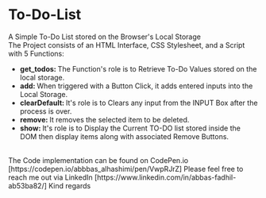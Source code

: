 # To-Do-List
A Simple To-Do List stored on the Browser's Local Storage<br>
The Project consists of an HTML Interface, CSS Stylesheet, and a Script with 5 Functions:<br>
<ul>
  <li><b>get_todos: </b> The Function's role is to Retrieve To-Do Values stored on the local storage.</li>
  <li><b>add: </b>When triggered with a Button Click, it adds entered inputs into the Local Storage.</li>
  <li><b>clearDefault: </b> It's role is to Clears any input from the INPUT Box after the process is over.</li>
  <li><b>remove: </b>It removes the selected item to be deleted.</li>
  <li><b>show: </b>It's role is to Display the Current TO-DO list stored inside the DOM then display items along with associated Remove Buttons.</li>
 </ul>
 <br>
 The Code implementation can be found on CodePen.io [https://codepen.io/abbbas_alhashimi/pen/VwpRJrZ]
Please feel free to reach me out via LinkedIn [https://www.linkedin.com/in/abbas-fadhil-ab53ba82/]
Kind regards
